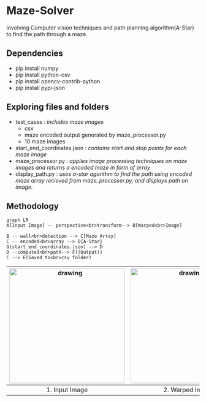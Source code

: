# Maze-Solver
Involving Computer vision techniques and path planning algorithm(A-Star) to find the path through a maze.

## Dependencies

 - pip install numpy
 - pip install python-csv
 - pip install opencv-contrib-python
 - pip install pypi-json
 
## Exploring files and folders
 - test_cases : *includes maze images*
	 - csv
	 - maze encoded output generated by maze_processor.py
	 - 10 maze images 
 - start_end_coordinates.json : *contains start and stop points for each maze image* 
 - maze_processor.py : *applies image processing techniques on maze images and returns a encoded maze in form of array*
 - display_path.py : *uses a-star agorithm to find the path using encoded maze array recieved from maze_processer.py, and displays path on image.*

## Methodology
```mermaid
graph LR
A[Input Image] -- perspective<br>transform--> B[Warped<br>Image]

B -- wall<br>detection --> C[Maze Array]
C -- encoded<br>array --> D{A-Star}
G(start_end_coordinates.json) --> D
D --computed<br>path--> F((Output))
C --> E(Saved to<br>csv folder)
```
|<img caption="Input image" src="https://user-images.githubusercontent.com/69575673/204813648-ec2010ff-5ecf-4b2d-9379-f67396e42c87.jpg" alt="drawing" width="300"/>| <img caption="Input image" src="https://user-images.githubusercontent.com/69575673/204815478-0c679391-4bc9-44b9-847c-1a8bca0cedfe.JPG" alt="drawing" width="300"/> | <img caption="Input image" src="https://user-images.githubusercontent.com/69575673/204816034-0d030d94-edab-4b34-8f31-27c1a1a9613c.JPG" alt="drawing" width="300"/> |
|:--:|:--:|:--:|
| 1. Input Image| 2. Warped Image| 3. Output Image|

